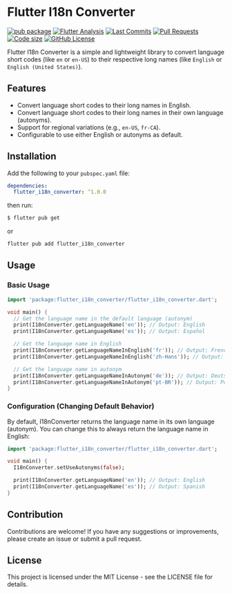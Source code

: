 # Flutter I18n Converter

[![pub package](https://img.shields.io/pub/v/flutter_i18n_converter.svg)](https://pub.dev/packages/flutter_i18n_converter)
[![Flutter Analysis](https://github.com/netronk/flutter_i18n_converter/actions/workflows/flutter.yml/badge.svg)](https://github.com/netronk/flutter_i18n_converter/actions/workflows/flutter.yml)
[![Last Commits](https://img.shields.io/github/last-commit/netronk/flutter_i18n_converter?logo=git&logoColor=white)](https://github.com/netronk/flutter_i18n_converter/commits/main)
[![Pull Requests](https://img.shields.io/github/issues-pr/netronk/flutter_i18n_converter?logo=github&logoColor=white)](https://github.com/netronk/flutter_i18n_converter/pulls)
[![Code size](https://img.shields.io/github/languages/code-size/netronk/flutter_i18n_converter?logo=github&logoColor=white)](https://github.com/netronk/flutter_i18n_converter)
[![GitHub License](https://img.shields.io/github/license/netronk/flutter_i18n_converter?style=flat&logo=open-source-initiative&logoColor=green)](https://github.com/netronk/flutter_i18n_converter/blob/main/LICENSE)

Flutter I18n Converter is a simple and lightweight library to convert language short codes (like `en` or `en-US`) to their respective long names (like `English` or `English (United States)`).

## Features

- Convert language short codes to their long names in English.
- Convert language short codes to their long names in their own language (autonyms).
- Support for regional variations (e.g., `en-US`, `fr-CA`).
- Configurable to use either English or autonyms as default.

## Installation

Add the following to your `pubspec.yaml` file:

```yaml
dependencies:
  flutter_i18n_converter: ^1.0.0
```

then run:

```bash
$ flutter pub get
```

or

```bash
flutter pub add flutter_i18n_converter
```

## Usage

### Basic Usage

```dart
import 'package:flutter_i18n_converter/flutter_i18n_converter.dart';

void main() {
  // Get the language name in the default language (autonym)
  print(I18nConverter.getLanguageName('en')); // Output: English
  print(I18nConverter.getLanguageName('es')); // Output: Español

  // Get the language name in English
  print(I18nConverter.getLanguageNameInEnglish('fr')); // Output: French
  print(I18nConverter.getLanguageNameInEnglish('zh-Hans')); // Output: Chinese (Simplified)

  // Get the language name in autonym
  print(I18nConverter.getLanguageNameInAutonym('de')); // Output: Deutsch
  print(I18nConverter.getLanguageNameInAutonym('pt-BR')); // Output: Português (Brasil)
}
```

### Configuration (Changing Default Behavior)

By default, I18nConverter returns the language name in its own language (autonym). You can change this to always return the language name in English:

```dart
import 'package:flutter_i18n_converter/flutter_i18n_converter.dart';

void main() {
  I18nConverter.setUseAutonyms(false);

  print(I18nConverter.getLanguageName('en')); // Output: English
  print(I18nConverter.getLanguageName('es')); // Output: Spanish
}
```

## Contribution

Contributions are welcome! If you have any suggestions or improvements, please create an issue or submit a pull request.

## License

This project is licensed under the MIT License - see the LICENSE file for details.
